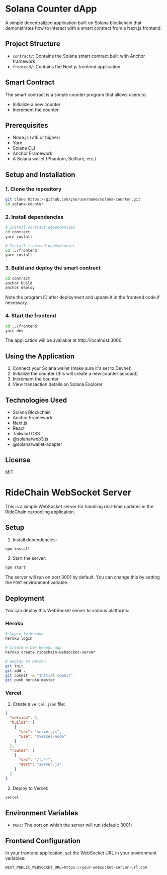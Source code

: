 # Solana Counter dApp

A simple decentralized application built on Solana blockchain that demonstrates how to interact with a smart contract from a Next.js frontend.

## Project Structure

- `contract/`: Contains the Solana smart contract built with Anchor framework
- `frontend/`: Contains the Next.js frontend application

## Smart Contract

The smart contract is a simple counter program that allows users to:
- Initialize a new counter
- Increment the counter

## Prerequisites

- Node.js (v16 or higher)
- Yarn
- Solana CLI
- Anchor Framework
- A Solana wallet (Phantom, Solflare, etc.)

## Setup and Installation

### 1. Clone the repository

```bash
git clone https://github.com/yourusername/solana-counter.git
cd solana-counter
```

### 2. Install dependencies

```bash
# Install contract dependencies
cd contract
yarn install

# Install frontend dependencies
cd ../frontend
yarn install
```

### 3. Build and deploy the smart contract

```bash
cd contract
anchor build
anchor deploy
```

Note the program ID after deployment and update it in the frontend code if necessary.

### 4. Start the frontend

```bash
cd ../frontend
yarn dev
```

The application will be available at http://localhost:3000

## Using the Application

1. Connect your Solana wallet (make sure it's set to Devnet)
2. Initialize the counter (this will create a new counter account)
3. Increment the counter
4. View transaction details on Solana Explorer

## Technologies Used

- Solana Blockchain
- Anchor Framework
- Next.js
- React
- Tailwind CSS
- @solana/web3.js
- @solana/wallet-adapter

## License

MIT

# RideChain WebSocket Server

This is a simple WebSocket server for handling real-time updates in the RideChain carpooling application.

## Setup

1. Install dependencies:

```bash
npm install
```

2. Start the server:

```bash
npm start
```

The server will run on port 3001 by default. You can change this by setting the `PORT` environment variable.

## Deployment

You can deploy this WebSocket server to various platforms:

### Heroku

```bash
# Login to Heroku
heroku login

# Create a new Heroku app
heroku create ridechain-websocket-server

# Deploy to Heroku
git init
git add .
git commit -m "Initial commit"
git push heroku master
```

### Vercel

1. Create a `vercel.json` file:

```json
{
  "version": 2,
  "builds": [
    {
      "src": "server.js",
      "use": "@vercel/node"
    }
  ],
  "routes": [
    {
      "src": "/(.*)",
      "dest": "server.js"
    }
  ]
}
```

2. Deploy to Vercel:

```bash
vercel
```

## Environment Variables

- `PORT`: The port on which the server will run (default: 3001)

## Frontend Configuration

In your frontend application, set the WebSocket URL in your environment variables:

```
NEXT_PUBLIC_WEBSOCKET_URL=https://your-websocket-server-url.com
```
